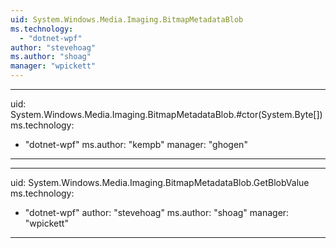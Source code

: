 ```yaml
---
uid: System.Windows.Media.Imaging.BitmapMetadataBlob
ms.technology: 
  - "dotnet-wpf"
author: "stevehoag"
ms.author: "shoag"
manager: "wpickett"
---
```


---
uid: System.Windows.Media.Imaging.BitmapMetadataBlob.#ctor(System.Byte[])
ms.technology: 
  - "dotnet-wpf"
ms.author: "kempb"
manager: "ghogen"
---

---
uid: System.Windows.Media.Imaging.BitmapMetadataBlob.GetBlobValue
ms.technology: 
  - "dotnet-wpf"
author: "stevehoag"
ms.author: "shoag"
manager: "wpickett"
---
